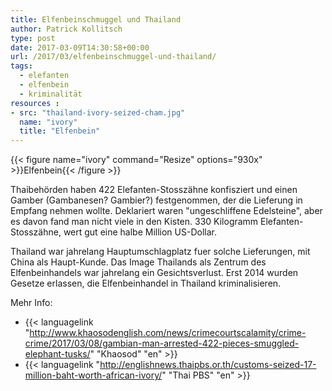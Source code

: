 ```yaml
---
title: Elfenbeinschmuggel und Thailand
author: Patrick Kollitsch
type: post
date: 2017-03-09T14:30:58+00:00
url: /2017/03/elfenbeinschmuggel-und-thailand/
tags:
  - elefanten
  - elfenbein
  - kriminalität
resources :
- src: "thailand-ivory-seized-cham.jpg"
  name: "ivory"
  title: "Elfenbein"
---
```


{{< figure name="ivory" command="Resize" options="930x" >}}Elfenbein{{< /figure >}}

Thaibehörden haben 422 Elefanten-Stosszähne konfisziert und einen Gamber (Gambanesen? Gambier?) festgenommen, der die Lieferung in Empfang nehmen wollte. Deklariert waren "ungeschliffene Edelsteine", aber es davon fand man nicht viele in den Kisten. 330 Kilogramm Elefanten-Stosszähne, wert gut eine halbe Million US-Dollar. 

Thailand war jahrelang Hauptumschlagplatz fuer solche Lieferungen, mit China als Haupt-Kunde. Das Image Thailands als Zentrum des Elfenbeinhandels war jahrelang ein Gesichtsverlust. Erst 2014 wurden Gesetze erlassen, die Elfenbeinhandel in Thailand kriminalisieren. 

Mehr Info:
  
-   {{< languagelink "http://www.khaosodenglish.com/news/crimecourtscalamity/crime-crime/2017/03/08/gambian-man-arrested-422-pieces-smuggled-elephant-tusks/" "Khaosod" "en" >}}
-   {{< languagelink "http://englishnews.thaipbs.or.th/customs-seized-17-million-baht-worth-african-ivory/" "Thai PBS" "en" >}}
